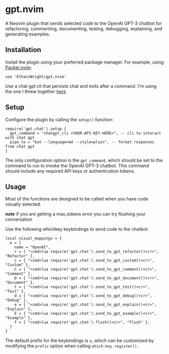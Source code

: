 gpt.nvim
===============

A Neovim plugin that sends selected code to the OpenAI GPT-3 chatbot for refactoring, commenting, documenting, testing, debugging, explaining, and generating examples.

Installation
------------

Install the plugin using your preferred package manager. For example, using [Packer.nvim](https://github.com/wbthomason/packer.nvim):

    use 'EthanJWright/gpt.nvim'

Use a chat gpt cli that persists chat and exits after a command. I'm using the
one I threw together [here](https://github.com/EthanJWright/gptCLI)

Setup
-----

Configure the plugin by calling the `setup()` function:

    require('gpt.chat').setup {
      gpt_command = "chatgpt_cli <YOUR-API-KEY-HERE>", -- cli to interact with chat gpt
      pipe_to = "bat --language=md --style=plain", -- format responses from chat gpt
    }

The only configuration option is the `gpt_command`, which should be set to the command to run to invoke the OpenAI GPT-3 chatbot. This command should include any required API keys or authentication tokens.

Usage
-----

Most of the functions are designed to be called when you have code visually
selected.

***note*** if you are getting a max_tokens error you can try flushing your
conversation

Use the following whichkey keybindings to send code to the chatbot:

    local visual_mappings = {
      o = {
        name = "OpenAI",
        r = { "<cmd>lua require('gpt.chat').send_to_gpt_refactor()<cr>", "Refactor" },
        c = { "<cmd>lua require('gpt.chat').send_to_gpt_custom()<cr>", "Custom" },
        C = { "<cmd>lua require('gpt.chat').send_to_gpt_comment()<cr>", "Comment" },
        D = { "<cmd>lua require('gpt.chat').send_to_gpt_document()<cr>", "Document" },
        t = { "<cmd>lua require('gpt.chat').send_to_gpt_test()<cr>", "Test" },
        d = { "<cmd>lua require('gpt.chat').send_to_gpt_debug()<cr>", "Debug" },
        e = { "<cmd>lua require('gpt.chat').send_to_gpt_explain()<cr>", "Explain" },
        E = { "<cmd>lua require('gpt.chat').send_to_gpt_example()<cr>", "Example" },
        f = { "<cmd>lua require('gpt.chat').flush()<cr>", "Flush" },
      }
    }

The default prefix for the keybindings is `o`, which can be customized by modifying the `prefix` option when calling `which-key.register()`.
